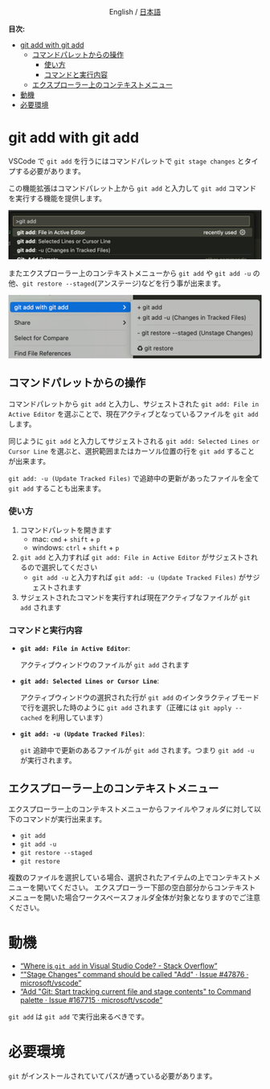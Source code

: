 <p align="center">English / <a href="https://tettekete.github.io/vscode-git-add-with-git-add-extension/README.ja.html">日本語</a></p>

**目次:**

- [git add with git add](#git-add-with-git-add)
	- [コマンドパレットからの操作](#コマンドパレットからの操作)
		- [使い方](#使い方)
		- [コマンドと実行内容](#コマンドと実行内容)
	- [エクスプローラー上のコンテキストメニュー](#エクスプローラー上のコンテキストメニュー)
- [動機](#動機)
- [必要環境](#必要環境)


# git add with git add

VSCode で `git add` を行うにはコマンドパレットで `git stage changes` とタイプする必要があります。

この機能拡張はコマンドパレット上から  `git add` と入力して `git add` コマンドを実行する機能を提供します。

![command palette](images/command-palette.jpg)

またエクスプローラー上のコンテキストメニューから `git add` や `git add -u` の他、`git restore --staged`(アンステージ)などを行う事が出来ます。

![context menu in explorer](images/context-menu.jpg)


## コマンドパレットからの操作

コマンドパレットから `git add` と入力し、サジェストされた `git add: File in Active Editor` を選ぶことで、現在アクティブとなっているファイルを `git add` します。

同じように `git add` と入力してサジェストされる `git add: Selected Lines or Cursor Line` を選ぶと、選択範囲またはカーソル位置の行を `git add` することが出来ます。

`git add: -u (Update Tracked Files)` で追跡中の更新があったファイルを全て `git add` することも出来ます。


### 使い方

1. コマンドパレットを開きます
   - mac: `cmd` + `shift` + `p`
   - windows: `ctrl` + `shift` + `p`
2. `git add` と入力すれば `git add: File in Active Editor` がサジェストされるので選択してください
   - `git add -u` と入力すれば `git add: -u (Update Tracked Files)` がサジェストされます
3. サジェストされたコマンドを実行すれば現在アクティブなファイルが `git add` されます


### コマンドと実行内容


- **`git add: File in Active Editor`**:

	アクティブウィンドウのファイルが `git add` されます

- **`git add: Selected Lines or Cursor Line`**:

	アクティブウィンドウの選択された行が `git add` のインタラクティブモードで行を選択した時のように `git add` されます（正確には `git apply --cached` を利用しています）

- **`git add: -u (Update Tracked Files)`**:

	`git` 追跡中で更新のあるファイルが `git add` されます。つまり `git add -u` が実行されます。


## エクスプローラー上のコンテキストメニュー

エクスプローラー上のコンテキストメニューからファイルやフォルダに対して以下のコマンドが実行出来ます。

- `git add`
- `git add -u`
- `git restore --staged`
- `git restore`

複数のファイルを選択している場合、選択されたアイテムの上でコンテキストメニューを開いてください。
エクスプローラー下部の空白部分からコンテキストメニューを開いた場合ワークスペースフォルダ全体が対象となりますのでご注意ください。


# 動機

- [“Where is `git add` in Visual Studio Code? - Stack Overflow”](https://stackoverflow.com/questions/49834016/where-is-git-add-in-visual-studio-code)
- [“"Stage Changes" command should be called "Add" · Issue #47876 · microsoft/vscode”](https://github.com/Microsoft/vscode/issues/47876)
- [“Add "Git: Start tracking current file and stage contents" to Command palette · Issue #167715 · microsoft/vscode”](https://github.com/microsoft/vscode/issues/167715)

`git add` は `git add` で実行出来るべきです。


# 必要環境

`git` がインストールされていてパスが通っている必要があります。

